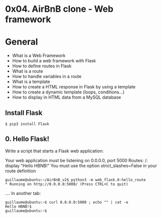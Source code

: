# 0x04. AirBnB clone - Web framework

# General
* What is a Web Framework
* How to build a web framework with Flask
* How to define routes in Flask
* What is a route
* How to handle variables in a route
* What is a template
* How to create a HTML response in Flask by using a template
* How to create a dynamic template (loops, conditions…)
* How to display in HTML data from a MySQL database

## Install Flask

    $ pip3 install Flask

## 0. Hello Flask!
Write a script that starts a Flask web application:

Your web application must be listening on 0.0.0.0, port 5000
Routes:
/: display “Hello HBNB!”
You must use the option strict_slashes=False in your route definition

    guillaume@ubuntu:~/AirBnB_v2$ python3 -m web_flask.0-hello_route
    * Running on http://0.0.0.0:5000/ (Press CTRL+C to quit)
....
In another tab:

    guillaume@ubuntu:~$ curl 0.0.0.0:5000 ; echo "" | cat -e
    Hello HBNB!$
    guillaume@ubuntu:~$
